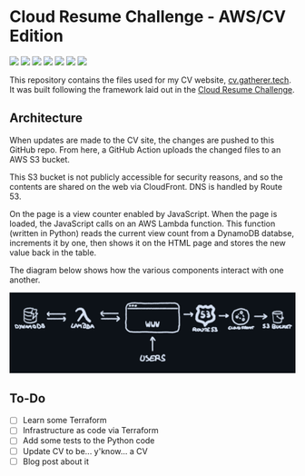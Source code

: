 # Cloud Resume Challenge - AWS/CV Edition

![](https://img.shields.io/badge/Amazon_AWS-232F3E?style=for-the-badge&logo=amazon-aws&logoColor=white) ![](https://img.shields.io/badge/Python-3776AB?style=for-the-badge&logo=python&logoColor=white) ![](https://img.shields.io/badge/JavaScript-F7DF1E?style=for-the-badge&logo=javascript&logoColor=black) ![](https://img.shields.io/badge/GitHub_Actions-2088FF?style=for-the-badge&logo=github-actions&logoColor=white) ![](https://img.shields.io/badge/HTML-239120?style=for-the-badge&logo=html5&logoColor=white) ![](https://img.shields.io/badge/CSS-239120?&style=for-the-badge&logo=css3&logoColor=white) ![](https://img.shields.io/badge/Amazon%20DynamoDB-4053D6?style=for-the-badge&logo=Amazon%20DynamoDB&logoColor=white)

This repository contains the files used for my CV website, [cv.gatherer.tech](https://cv.gatherer.tech/). It was built following the framework laid out in the [Cloud Resume Challenge](https://cloudresumechallenge.dev).

## Architecture

When updates are made to the CV site, the changes are pushed to this GitHub repo. From here, a GitHub Action uploads the changed files to an AWS S3 bucket.

This S3 bucket is not publicly accessible for security reasons, and so the contents are shared on the web via CloudFront. DNS is handled by Route 53.

On the page is a view counter enabled by JavaScript. When the page is loaded, the JavaScript calls on an AWS Lambda function. This function (written in Python) reads the current view count from a DynamoDB databse, increments it by one, then shows it on the HTML page and stores the new value back in the table.

The diagram below shows how the various components interact with one another.

![diagram showing components interacting with one another](./READMEimg/cloud_cv_diagram.jpg)

## To-Do

- [ ] Learn some Terraform
- [ ] Infrastructure as code via Terraform
- [ ] Add some tests to the Python code
- [ ] Update CV to be... y'know... a CV
- [ ] Blog post about it
